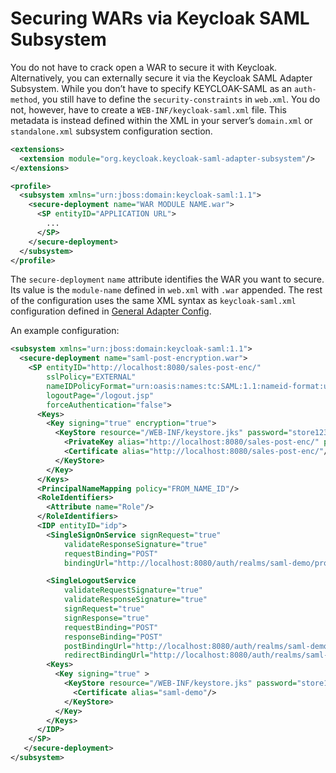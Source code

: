 # Securing WARs via Keycloak SAML Subsystem

You do not have to crack open a WAR to secure it with Keycloak. Alternatively, you can externally secure it via the Keycloak SAML Adapter Subsystem. While you don’t have to specify KEYCLOAK-SAML as an `auth-method`, you still have to define the `security-constraints` in `web.xml`. You do not, however, have to create a `WEB-INF/keycloak-saml.xml` file. This metadata is instead defined within the XML in your server’s `domain.xml` or `standalone.xml` subsystem configuration section.

```xml
<extensions>
  <extension module="org.keycloak.keycloak-saml-adapter-subsystem"/>
</extensions>

<profile>
  <subsystem xmlns="urn:jboss:domain:keycloak-saml:1.1">
    <secure-deployment name="WAR MODULE NAME.war">
      <SP entityID="APPLICATION URL">
        ...
      </SP>
    </secure-deployment>
  </subsystem>
</profile>
```

The `secure-deployment` `name` attribute identifies the WAR you want to secure. Its value is the `module-name` defined in `web.xml` with `.war` appended. The rest of the configuration uses the same XML syntax as `keycloak-saml.xml` configuration defined in [General Adapter Config](https://wjw465150.gitbooks.io/keycloak-documentation/content/securing\_apps/topics/saml/java/general-config.html#\_saml-general-config).

An example configuration:

```xml
<subsystem xmlns="urn:jboss:domain:keycloak-saml:1.1">
  <secure-deployment name="saml-post-encryption.war">
    <SP entityID="http://localhost:8080/sales-post-enc/"
        sslPolicy="EXTERNAL"
        nameIDPolicyFormat="urn:oasis:names:tc:SAML:1.1:nameid-format:unspecified"
        logoutPage="/logout.jsp"
        forceAuthentication="false">
      <Keys>
        <Key signing="true" encryption="true">
          <KeyStore resource="/WEB-INF/keystore.jks" password="store123">
            <PrivateKey alias="http://localhost:8080/sales-post-enc/" password="test123"/>
            <Certificate alias="http://localhost:8080/sales-post-enc/"/>
          </KeyStore>
        </Key>
      </Keys>
      <PrincipalNameMapping policy="FROM_NAME_ID"/>
      <RoleIdentifiers>
        <Attribute name="Role"/>
      </RoleIdentifiers>
      <IDP entityID="idp">
        <SingleSignOnService signRequest="true"
            validateResponseSignature="true"
            requestBinding="POST"
            bindingUrl="http://localhost:8080/auth/realms/saml-demo/protocol/saml"/>

        <SingleLogoutService
            validateRequestSignature="true"
            validateResponseSignature="true"
            signRequest="true"
            signResponse="true"
            requestBinding="POST"
            responseBinding="POST"
            postBindingUrl="http://localhost:8080/auth/realms/saml-demo/protocol/saml"
            redirectBindingUrl="http://localhost:8080/auth/realms/saml-demo/protocol/saml"/>
        <Keys>
          <Key signing="true" >
            <KeyStore resource="/WEB-INF/keystore.jks" password="store123">
              <Certificate alias="saml-demo"/>
            </KeyStore>
          </Key>
        </Keys>
      </IDP>
    </SP>
   </secure-deployment>
</subsystem>
```
